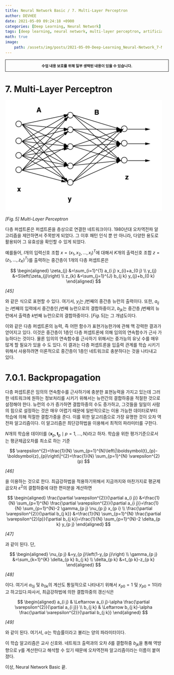 ```yaml
---
title: Neural Network Basic / 7. Multi-Layer Perceptron
author: DEVHEE
date: 2021-05-09 09:24:18 +0900
categories: [Deep Learning, Neural Network]
tags: [deep learning, neural network, multi-layer perceptron, artificial intelligence]
math: true
image:
    path: /assets/img/posts/2021-05-09-Deep-Learning_Neural-Network_7-Multi-Layer-Perceptron/preview.jpg
---
```


<div style="border:1px solid; padding:10px; margin-bottom: 20px; width: 100%; text-align: center;">
<b style="font-size: 0.85em;">수업 내용 보호를 위해 일부 생략된 내용이 있을 수 있습니다.</b><br>
</div>

# **7. Multi-Layer Perceptron**

![Fig. 5](/assets/img/posts/2021-05-09-Deep-Learning_Neural-Network_7-Multi-Layer-Perceptron/fig_5.png)

*$[Fig.\,5]$ Multi-Layer Perceptron*

다층 퍼셉트론은 퍼셉트론을 층상으로 연결한 네트워크이다. 1980년대 오차역전파 알고리즘을 제안하면서 주목받게 되었다. 그 이후 패턴 인식 뿐 만 아니라, 다양한 용도로 활용되어 그 유효성을 확인할 수 있게 되었다.

예를들어, $I$개의 입력신호 조합 $x=(x_1,x_2,...,x_I)^T$에 대해서 $K$개의 출력신호 조합 $z=(z_1,...,z_K)^T)$를 출력하는 중간층이 $1$개의 다층 퍼셉트론은

$$
\begin{aligned}
\zeta_{j} &=\sum_{i=1}^{1} a_{i j} x_{i}+a_{0 j} \\
y_{j} &=S\left(\zeta_{j}\right) \\
z_{k} &=\sum_{j=1}^{J} b_{j k} y_{j}+b_{0 k}
\end{aligned}
$$

*$[45]$*

와 같은 식으로 표현할 수 있다. 여기서,  $y_j$는 $j$번째의 중간층 뉴런의 출력이다. 또한, $a_{i j}$는 $i$번째의 입력에서 중간층인 $j$번째 뉴런으로의 결합하중이고, $b_{j k}$는 중간층 $j$번째의 뉴런에서 출력층 $k$번째 뉴런으로의 결합하중이다. $[Fig.\,5]$는 그 개념도이다.

이와 같은 다층 퍼셉트론의 능력, 즉 어떤 함수가 표현가능한가에 관해 맥 강력한 결과가 얻어지고 있다. 이것은 중간층이 1층인 다층 퍼셉트론에 의해 임의의 연속함수가 근사 가능하다는 것이다. 물론 임의의 연속함수를 근사하기 위해서는 중가능의 유닛 수를 매우 많게 할 필요가 있을 수 도 있다. 이 결과는 다층 퍼셉트론을 입출력 관계를 학습 시키기 위해서 사용하려면 이론적으로 중간층이 1층인 네트워크로 충분하다는 것을 나타내고 있다.

# **7.0.1. Backpropagation**

다층 퍼셉트론은 임의의 연속함수를 근사하기에 충분한 표현능력을 가지고 있는데 그러한 네트워크에 원하는 정보처리를 시키기 위해서는 뉴런간의 결합하중을 적절한 것으로 설정해야 한다. 뉴런의 수가 증가하면 결합하중의 수도 증가하고, 그것들을 일일이 사람의 힘으로 설정하는 것은 매우 어렵기 때문에 일반적으로는 이용 가능한 데이터로부터 학습에 의해 적절한 결합가중을 준다. 이를 위한 알고리즘으로 가장 유명한 것이 오차 역전파 알고리즘이다. 이 알고리즘은 최단강하법을 이용해서 최적의 파라미터를 구한다.

$N$개의 학습용 데이터를 $\{\boldsymbol x_{p}, \boldsymbol t_{p} \mid p=1, \ldots, N\}$라고 하자. 학습을 위한 평가기준으로서는 평균제곱오차를 최소로 하는 기준

$$
\varepsilon^{2}=\frac{1}{N} \sum_{p=1}^{N}\left\|\boldsymbol{t}_{p}-\boldsymbol{z}_{p}\right\|^{2}=\frac{1}{N} \sum_{p=1}^{N} \varepsilon^{2}(p)
$$

*$[46]$*

을 이용하는 것으로 한다. 최급강하법을 적용하기위해서 지금까지와 마찬가지로 평균제곱오차 $\varepsilon^2$의 결합하중에 대한 편미분을 계산하면

$$
\begin{aligned}
\frac{\partial \varepsilon^{2}}{\partial a_{i j}} &=\frac{1}{N} \sum_{p=1}^{N} \frac{\partial \varepsilon^{2}}{\partial a_{i j}}=\frac{1}{N} \sum_{p=1}^{N}-2 \gamma_{p j} \nu_{p j} x_{p i} \\
\frac{\partial \varepsilon^{2}}{\partial b_{j k}} &=\frac{1}{N} \sum_{p=1}^{N} \frac{\partial \varepsilon^{2}(p)}{\partial b_{j k}}=\frac{1}{N} \sum_{p=1}^{N}-2 \delta_{p k} y_{p j}
\end{aligned}
$$

*$[47]$*

과 같이 된다. 단,

$$
\begin{aligned}
\nu_{p j} &=y_{p j}\left(1-y_{p j}\right) \\
\gamma_{p j} &=\sum_{k=1}^{K} \delta_{p k} b_{j k} \\
\delta_{p k} &=t_{p k}-z_{p k}
\end{aligned}
$$

*$[48]$*

이다. 여기서 $a_{0 j}$ 및 $b_{0 k}$의 계산도 통일적으로 나타내기 위해서 $x_{p 0}=1$ 및 $y_{p 0}=1$이라고 하고있다.따사서, 최급강하법에 의한 결합하중의 갱신식은

$$
\begin{aligned}
a_{i j} & \Leftarrow a_{i j}-\alpha \frac{\partial \varepsilon^{2}}{\partial a_{i j}} \\
b_{j k} & \Leftarrow b_{j k}-\alpha \frac{\partial \varepsilon^{2}}{\partial b_{j k}}
\end{aligned}
$$

*$[49]$*

와 같이 된다. 여기서, $\alpha$는 학습률이라고 불리는 양의 파라미터이다.

이 학습 알고리즘은 교사 신호와. 네트워크 출력과의 오차 $\delta$를 결합하중 $b_{j k}$을 통해 역방향으로 $\gamma$를 계산한다고 해석할 수 있기 때문에 오차역전파 알고리즘이라는 이름이 붙여졌다.

이상, Neural Network Basic 끝.